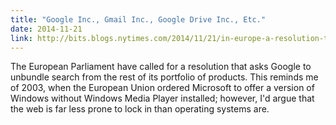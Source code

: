 ```yaml
---
title: "Google Inc., Gmail Inc., Google Drive Inc., Etc."
date: 2014-11-21
link: http://bits.blogs.nytimes.com/2014/11/21/in-europe-a-resolution-to-break-up-google/
---
```

 The European Parliament have called for a resolution that asks Google to unbundle search from the rest of its portfolio of products. This reminds me of 2003, when the European Union ordered Microsoft to offer a version of Windows without Windows Media Player installed; however, I'd argue that the web is far less prone to lock in than operating systems are.
